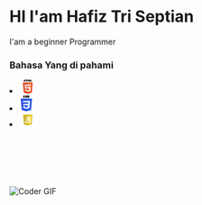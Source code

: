 <h1>HI I'am Hafiz Tri Septian</h1>

<p>I'am a beginner Programmer</p>

<h3>Bahasa Yang di pahami</h3>
<li><img src="html.png" width="25px"/></li>
<li><img src="css.png" width="20px"/></li>
<li><img src="js.png" width="25px"/></li>

<br>
<br><br><br><br><br><img alt="Coder GIF" height=250 width=350 src="https://cdn.dribbble.com/users/730703/screenshots/6581243/avento.gif"/>
